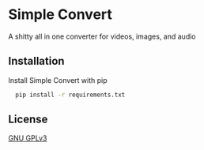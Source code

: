 # Simple Convert
A shitty all in one converter for videos, images, and audio

## Installation
Install Simple Convert with pip
```bash
  pip install -r requirements.txt
```

## License
[GNU GPLv3](https://choosealicense.com/licenses/gpl-3.0/)
